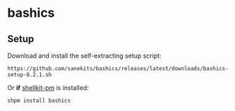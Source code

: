 # bashics

## Setup

Download and install the self-extracting setup script:

    https://github.com/sanekits/bashics/releases/latest/downloads/bashics-setup-0.2.1.sh

Or **if** [shellkit-pm](https://github.com/sanekits/shellkit-pm) is installed:

    shpm install bashics

##
